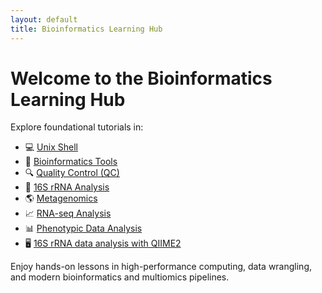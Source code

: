 ```yaml
---
layout: default
title: Bioinformatics Learning Hub
---
```


# Welcome to the Bioinformatics Learning Hub
      
Explore foundational tutorials in:

- 💻 [Unix Shell](./unix)
- 🧪 [Bioinformatics Tools](./tools)
- 🔍 [Quality Control (QC)](./qc)
- 🧬 [16S rRNA Analysis](./phyloseq_microeco_tutorial)
- 🌎 [Metagenomics](./metagenomics)
- 📈 [RNA-seq Analysis](./rna-seq)
- 📊 [Phenotypic Data Analysis](./phenotype)
- 🖥️ [16S rRNA data analysis with QIIME2](./qiime2)

Enjoy hands-on lessons in high-performance computing, data wrangling, and modern bioinformatics and multiomics pipelines.
